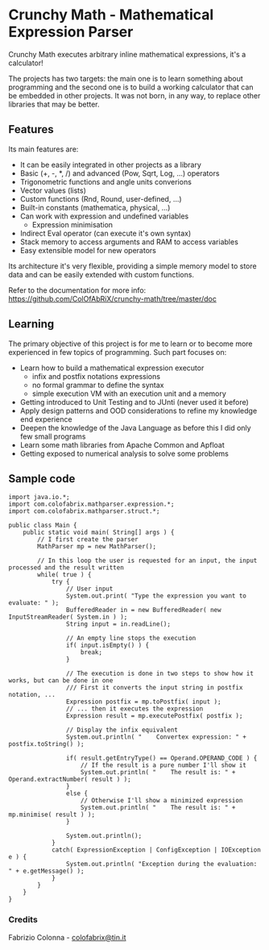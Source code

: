 Crunchy Math - Mathematical Expression Parser
===
Crunchy Math executes arbitrary inline mathematical expressions, it's a calculator!

The projects has two targets: the main one is to learn something about programming and the second one is to build a working calculator that can be embedded in other projects. It was not born, in any way, to replace other libraries that may be better.

Features
---
Its main features are:
 - It can be easily integrated in other projects as a library
 - Basic (+, -, *, /) and advanced (Pow, Sqrt, Log, ...) operators
 - Trigonometric functions and angle units converions
 - Vector values (lists)
 - Custom functions (Rnd, Round, user-defined, ...)
 - Built-in constants (mathematica, physical, ...)
 - Can work with expression and undefined variables
   - Expression minimisation
 - Indirect Eval operator (can execute it's own syntax)
 - Stack memory to access arguments and RAM to access variables
 - Easy extensible model for new operators

Its architecture it's very flexible, providing a simple memory model to store data and can be easily extended with custom functions.

Refer to the documentation for more info: https://github.com/ColOfAbRiX/crunchy-math/tree/master/doc

Learning
---
The primary objective of this project is for me to learn or to become more experienced in few topics of programming. Such part focuses on:
 - Learn how to build a mathematical expression executor
   - infix and postfix notations expressions
   - no formal grammar to define the syntax
   - simple execution VM with an execution unit and a memory
 - Getting introduced to Unit Testing and to JUnti (never used it before)
 - Apply design patterns and OOD considerations to refine my knowledge end experience
 - Deepen the knowledge of the Java Language as before this I did only few small programs
 - Learn some math libraries from Apache Common and Apfloat
 - Getting exposed to numerical analysis to solve some problems

Sample code
---
```
import java.io.*;
import com.colofabrix.mathparser.expression.*;
import com.colofabrix.mathparser.struct.*;

public class Main {
    public static void main( String[] args ) {
        // I first create the parser
        MathParser mp = new MathParser();

        // In this loop the user is requested for an input, the input processed and the result written
        while( true ) {
            try {
                // User input
                System.out.print( "Type the expression you want to evaluate: " );
                BufferedReader in = new BufferedReader( new InputStreamReader( System.in ) );
                String input = in.readLine();

                // An empty line stops the execution
                if( input.isEmpty() ) {
                    break;
                }

                // The execution is done in two steps to show how it works, but can be done in one
                /// First it converts the input string in postfix notation, ...
                Expression postfix = mp.toPostfix( input );
                // ... then it executes the expression
                Expression result = mp.executePostfix( postfix );

                // Display the infix equivalent
                System.out.println( "    Convertex expression: " + postfix.toString() );
                
                if( result.getEntryType() == Operand.OPERAND_CODE ) {
                    // If the result is a pure number I'll show it
                    System.out.println( "    The result is: " + Operand.extractNumber( result ) );
                }
                else {
                    // Otherwise I'll show a minimized expression
                    System.out.println( "    The result is: " + mp.minimise( result ) );
                }

                System.out.println();
            }
            catch( ExpressionException | ConfigException | IOException e ) {
                System.out.println( "Exception during the evaluation: " + e.getMessage() );
            }
        }
    }
}
```
### Credits
Fabrizio Colonna - <colofabrix@tin.it>

